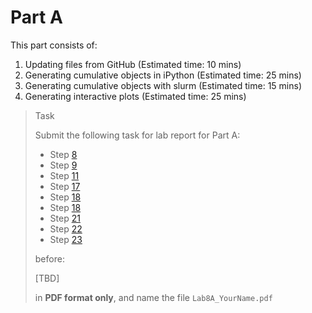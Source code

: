 # Part A

This part consists of:

<ol>
  <li> Updating files from GitHub (Estimated time: 10 mins)
  <li> Generating cumulative objects in iPython (Estimated time: 25 mins)
  <li> Generating cumulative objects with slurm (Estimated time: 15 mins)
  <li> Generating interactive plots (Estimated time: 25 mins)
</ol>

> <p class="task"> Task
>
> Submit the following task for lab report for Part A: 
> - Step [8](3.md#8)
> - Step [9](3.md#9)
> - Step [11](3.md#11)
> - Step [17](4.md#17)
> - Step [18](4.md#18)
> - Step [18](4.md#18)
> - Step [21](4.md#21)
> - Step [22](4.md#22)
> - Step [23](4.md#23)
>
> before:
>
> <p class="warn"> [TBD]
>
> in **PDF format only**, and name the file `Lab8A_YourName.pdf`